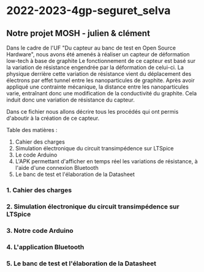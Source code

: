 # 2022-2023-4gp-seguret_selva
## Notre projet MOSH - julien &amp; clément  
  
Dans le cadre de l'UF "Du capteur au banc de test en Open Source Hardware", nous avons été amenés à réaliser un capteur de déformation low-tech à base de graphite
Le fonctionnement de ce capteur est basé sur la variation de résistance engendrée par la déformation de celui-ci.
La physique derrière cette variation de résistance vient du déplacement des électrons par effet tunnel entre les nanoparticules de graphite.
Après avoir appliqué une contrainte mécanique, la distance entre les nanoparticules varie, entraînant donc une modification de la conductivité du graphite.
Cela induit donc une variation de résistance du capteur.  
  
Dans ce fichier nous allons décrire tous les procédés qui ont permis d'aboutir à la création de ce capteur.  
  
Table des matières :  
  
1. Cahier des charges  
2. Simulation électronique du circuit transimpédence sur LTSpice  
3. Le code Arduino  
4. L'APK permettant d'afficher en temps réel les variations de résistance, à l'aide d'une connexion Bluetooth  
5. Le banc de test et l'élaboration de la Datasheet  
    
### 1. Cahier des charges  
  
### 2. Simulation électronique du circuit transimpédence sur LTSpice  
  
### 3. Notre code Arduino    
  
### 4. L'application Bluetooth  
  
### 5. Le banc de test et l'élaboration de la Datasheet
  

